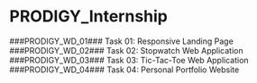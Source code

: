 # PRODIGY_Internship
###PRODIGY_WD_01### Task 01: Responsive Landing Page
###PRODIGY_WD_02### Task 02: Stopwatch Web Application
###PRODIGY_WD_03### Task 03: Tic-Tac-Toe Web Application
###PRODIGY_WD_04### Task 04: Personal Portfolio Website
